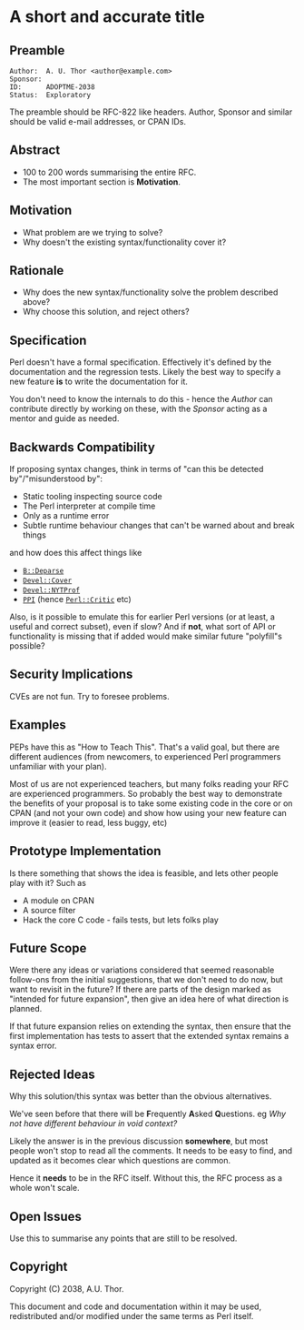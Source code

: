 # A short and accurate title

## Preamble

    Author:  A. U. Thor <author@example.com>
    Sponsor:
    ID:      ADOPTME-2038
    Status:  Exploratory

The preamble should be RFC-822 like headers.
Author, Sponsor and similar should be valid e-mail addresses, or CPAN IDs.

## Abstract

* 100 to 200 words summarising the entire RFC.
* The most important section is **Motivation**.

## Motivation

* What problem are we trying to solve?
* Why doesn't the existing syntax/functionality cover it?

## Rationale

* Why does the new syntax/functionality solve the problem described above?
* Why choose this solution, and reject others?

## Specification

Perl doesn't have a formal specification. Effectively it's defined by the documentation and the regression tests. Likely the best way to specify a new feature **is** to write the documentation for it.

You don't need to know the internals to do this - hence the *Author* can contribute directly by working on these, with the *Sponsor* acting as a mentor and guide as needed.

## Backwards Compatibility

If proposing syntax changes, think in terms of "can this be detected by"/"misunderstood by":

* Static tooling inspecting source code
* The Perl interpreter at compile time
* Only as a runtime error
* Subtle runtime behaviour changes that can't be warned about and break things

and how does this affect things like

* [`B::Deparse`](https://metacpan.org/pod/B::Deparse)
* [`Devel::Cover`](https://metacpan.org/pod/Devel::Cover)
* [`Devel::NYTProf`](https://metacpan.org/pod/Devel::NYTProf)
* [`PPI`](https://metacpan.org/pod/PPI) (hence [`Perl::Critic`](https://metacpan.org/pod/Perl::Critic) etc)

Also, is it possible to emulate this for earlier Perl versions (or at least, a useful and correct subset), even if slow? And if **not**, what sort of API or functionality is missing that if added would make similar future "polyfill"s possible?

## Security Implications

CVEs are not fun. Try to foresee problems.

## Examples

PEPs have this as "How to Teach This". That's a valid goal, but there are different audiences (from newcomers, to experienced Perl programmers unfamiliar with your plan).

Most of us are not experienced teachers, but many folks reading your RFC are experienced programmers. So probably the best way to demonstrate the benefits of your proposal is to take some existing code in the core or on CPAN (and not your own code) and show how using your new feature can improve it (easier to read, less buggy, etc)

## Prototype Implementation

Is there something that shows the idea is feasible, and lets other people
play with it? Such as

* A module on CPAN
* A source filter
* Hack the core C code - fails tests, but lets folks play

## Future Scope

Were there any ideas or variations considered that seemed reasonable follow-ons from the initial suggestions, that we don't need to do now, but want to revisit in the future? If there are parts of the design marked as "intended for future expansion", then give an idea here of what direction is planned.

If that future expansion relies on extending the syntax, then ensure that the first implementation has tests to assert that the extended syntax remains a syntax error.

## Rejected Ideas

Why this solution/this syntax was better than the obvious alternatives.

We've seen before that there will be **F**requently **A**sked **Q**uestions.
eg *Why not have different behaviour in void context?*

Likely the answer is in the previous discussion **somewhere**, but most people won't stop to read all the comments. It needs to be easy to find, and updated as it becomes clear which questions are common.

Hence it **needs** to be in the RFC itself. Without this, the RFC process as a whole won't scale.

## Open Issues

Use this to summarise any points that are still to be resolved.

## Copyright

Copyright (C) 2038, A.U. Thor.

This document and code and documentation within it may be used, redistributed and/or modified under the same terms as Perl itself.
